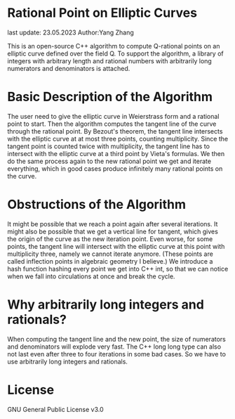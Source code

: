 # Rational Point on Elliptic Curves

last update: 23.05.2023
Author:Yang Zhang

This is an open-source C++ algorithm to compute Q-rational points on an elliptic curve defined over the field Q. To support the algorithm, a library of integers with arbitrary length and rational numbers with arbitrarily long numerators and denominators is attached.

# Basic Description of the Algorithm
The user need to give the elliptic curve in Weierstrass form and a rational point to start. Then the algorithm computes the tangent line of the curve through the rational point. By Bezout's theorem, the tangent line intersects with the elliptic curve at at most three points, counting multiplicity. Since the tangent point is counted twice with multiplicity, the tangent line has to intersect with the elliptic curve at a third point by Vieta's formulas. We then do the same process again to the new rational point we get and iterate everything, which in good cases produce infinitely many rational points on the curve.

# Obstructions of the Algorithm
It might be possible that we reach a point again after several iterations. It might also be possible that we get a vertical line for tangent, which gives the origin of the curve as the new iteration point. Even worse, for some points, the tangent line will intersect with the elliptic curve at this point with multiplicity three, namely we cannot iterate anymore. (These points are called inflection points in algebraic geometry I believe.) We introduce a hash function hashing every point we get into C++ int, so that we can notice when we fall into circulations at once and break the cycle.

# Why arbitrarily long integers and rationals?
When computing the tangent line and the new point, the size of numerators and denominators will explode very fast. The C++ long long type can also not last even after three to four iterations in some bad cases. So we have to use arbitrarily long integers and rationals.

# License
GNU General Public License v3.0
